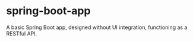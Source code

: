 # spring-boot-app
A basic Spring Boot app, designed without UI integration, functioning as a RESTful API.
